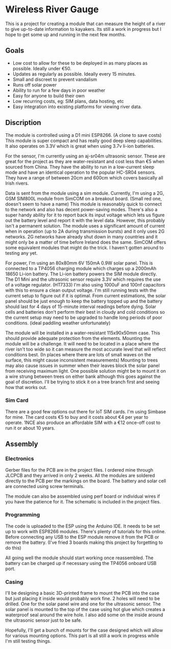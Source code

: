 # Wireless River Gauge
This is a project for creating a module that can measure the height of a river to give up-to-date information to kayakers. Its still a work in progress but I hope to get some up and running in the next few months.

## Goals
- Low cost to allow for these to be deployed in as many places as possible. Ideally under €50.
- Updates as regularly as possible. Ideally every 15 minutes.
- Small and discreet to prevent vandalism
- Runs off solar power
- Ability to run for a few days in poor weather
- Easy for anyone to build their own
- Low recurring costs, eg: SIM plans, data hosting, etc
- Easy integration into existing platforms for viewing river data.

## Discription 

The module is controlled using a D1 mini ESP8266. (A clone to save costs) This module is super compact and has really good deep sleep capabilities. It also operates on 3.3V which is great when using 3.7v li-ion batteries.

For the sensor, I'm currently using an aj-sr04m ultrasonic sensor. These are great for the project as they are water-resistant and cost less than €5 when sourced from China. They have the ability to run in a low-current sleep mode and have an identical operation to the popular HC-SR04 sensors. They have a range of between 20cm and 600cm which covers basically all Irish rivers.

Data is sent from the module using a sim module. Currently, I'm using a 2G, GSM SIM800L module from SimCOM on a breakout board. (Small red one, doesn't seem to have a name) This module is reasonably quick to connect to the network and also has decent power-saving modes. There's also a super handy ability for it to report back its input voltage which lets us figure out the battery level and report it with the level data.
However, this probably isn't a permanent solution. The module uses a significant amount of current when in operation (up to 2A during transmission bursts) and it only uses 2G networks. 2G networks have already shut down in many countries and it might only be a matter of time before Ireland does the same. SimCOM offers some equivalent modules that might do the trick. I haven't gotten around to testing any yet.

For power, I'm using an 80x80mm 6V 150mA 0.9W solar panel. This is connected to a TP4056 charging module which charges up a 2000mAh 18650 Li-ion battery. The Li-ion battery powers the SIM module directly. The D1 Mini and the ultrasonic sensor require 3.3V which requires the use of a voltage regulator. (HT7333) I'm also using 1000uF and 100nf capacitors with this to ensure a clean output voltage. 
I'm still running tests with the current setup to figure out if it is optimal. From current estimations, the solar panel should be just enough to keep the battery topped up and the battery should last for 4 days of 15-minute interval readings before dying. Solar cells and batteries don't perform their best in cloudy and cold conditions so the current setup may need to be upgraded to handle long periods of poor conditions. (ideal paddling weather unfortunately)

The module will be installed in a water-resistant 115x90x50mm case. This should provide adequate protection from the elements. Mounting the module will be a challenge. It will need to be located in a place where the river isn't too wide so it can measure the most accurate level that will reflect conditions best. (In places where there are lots of small waves on the surface, this might cause inconsistent measurements) Mounting to trees may also cause issues in summer when their leaves block the solar panel from receiving maximum light. One possible solution might be to mount it on a wire strung between trees on either bank although this goes against the goal of discretion. I'll be trying to stick it on a tree branch first and seeing how that works out.

### Sim Card
There are a good few options out there for IoT SIM cards. I'm using Simbase for mine. The card costs €5 to buy and it costs about €4 per year to operate. 1NCE also produce an affordable SIM with a €12 once-off cost to run it or about 10 years.

## Assembly
### Electronics
Gerber files for the PCB are in the project files. I ordered mine through JLCPCB and they arrived in only 2 weeks. All the modules are soldered directly to the PCB per the markings on the board. The battery and solar cell are connected using screw terminals. 

The module can also be assembled using perf board or individual wires if you have the patience for it. The schematic is included in the project files. 

### Programming
The code is uploaded to the ESP using the Arduino IDE. It needs to be set up to work with ESP8266 modules. There's plenty of tutorials for this online. Before connecting any USB to the ESP module remove it from the PCB or remove the battery. (I've fried 3 boards making this project by forgetting to do this) 

All going well the module should start working once reassembled. The battery can be charged up if necessary using the TP4056 onboard USB port.

### Casing
I'll be designing a basic 3D-printed frame to mount the PCB into the case but just placing it inside would probably work fine. 2 holes will need to be drilled. One for the solar panel wire and one for the ultrasonic sensor. The solar panel is mounted to the top of the case using hot glue which creates a waterproof seal around the wire hole. I also add some on the inside around the ultrasonic sensor just to be safe. 

Hopefully, I'll get a bunch of mounts for the case designed which will allow for various mounting options. This part is all still a work in progress while I'm still testing things.







